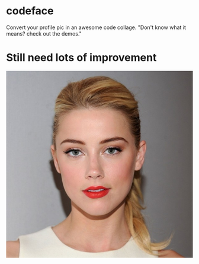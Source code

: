 # codeface
Convert your profile pic in an awesome code collage. "Don't know what it means? check out the demos."
# Still need lots of improvement

![Alt text](/img/amber.png?raw=true "Amber Heard :heart:")




